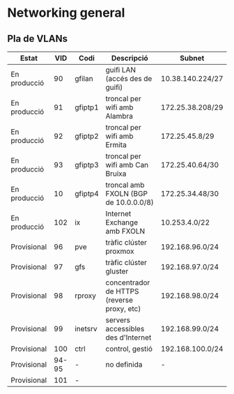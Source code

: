 # Networking general

## Pla de VLANs

Estat | VID | Codi | Descripció | Subnet
----- | ------- | ---- | ---------- | ------
En producció | 90 | gfilan | guifi LAN (accés des de guifi) | 10.38.140.224/27
En producció | 91 | gfiptp1 | troncal per wifi amb Alambra | 172.25.38.208/29
En producció | 92 | gfiptp2 | troncal per wifi amb Ermita | 172.25.45.8/29
En producció | 93 | gfiptp3 | troncal per wifi amb Can Bruixa | 172.25.40.64/30
En producció | 10 | gfiptp4 | troncal amb FXOLN (BGP de 10.0.0.0/8) | 172.25.34.48/30
En producció | 102 | ix | Internet Exchange amb FXOLN | 10.253.4.0/22
Provisional | 96 | pve | tràfic clúster proxmox | 192.168.96.0/24
Provisional | 97 | gfs | tràfic clúster gluster | 192.168.97.0/24
Provisional | 98 | rproxy | concentrador de HTTPS (reverse proxy, etc) | 192.168.98.0/24
Provisional | 99 | inetsrv | servers accessibles des d'Internet | 192.168.99.0/24
Provisional | 100 | ctrl | control, gestió | 192.168.100.0/24
Provisional | 94-95 | - | no definida | -
Provisional | 101 | -

